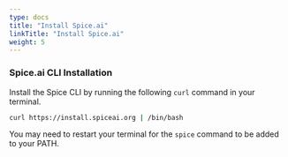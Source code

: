 ```yaml
---
type: docs
title: "Install Spice.ai"
linkTitle: "Install Spice.ai"
weight: 5
---
```


### Spice.ai CLI Installation

Install the Spice CLI by running the following `curl` command in your terminal.

```bash
curl https://install.spiceai.org | /bin/bash
```

You may need to restart your terminal for the `spice` command to be added to your PATH.
